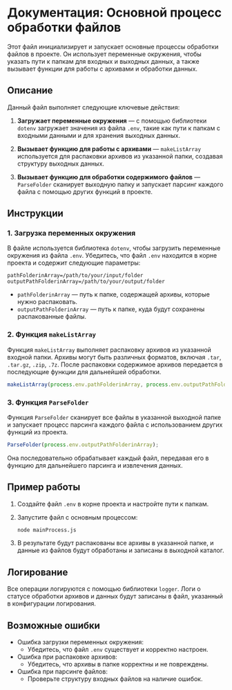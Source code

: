 # Документация: Основной процесс обработки файлов

Этот файл инициализирует и запускает основные процессы обработки файлов в проекте. Он использует переменные окружения, чтобы указать пути к папкам для входных и выходных данных, а также вызывает функции для работы с архивами и обработки данных.

## Описание

Данный файл выполняет следующие ключевые действия:

1. **Загружает переменные окружения** — с помощью библиотеки `dotenv` загружает значения из файла `.env`, такие как пути к папкам с входными данными и для хранения выходных данных.
   
2. **Вызывает функцию для работы с архивами** — `makeListArray` используется для распаковки архивов из указанной папки, создавая структуру выходных данных.

3. **Вызывает функцию для обработки содержимого файлов** — `ParseFolder` сканирует выходную папку и запускает парсинг каждого файла с помощью других функций в проекте.

## Инструкции

### 1. Загрузка переменных окружения

В файле используется библиотека `dotenv`, чтобы загрузить переменные окружения из файла `.env`. Убедитесь, что файл `.env` находится в корне проекта и содержит следующие параметры:

```dotenv
pathFolderinArray=/path/to/your/input/folder
outputPathFolderinArray=/path/to/your/output/folder
```

- `pathFolderinArray` — путь к папке, содержащей архивы, которые нужно распаковать.
- `outputPathFolderinArray` — путь к папке, куда будут сохранены распакованные файлы.

### 2. Функция `makeListArray`

Функция `makeListArray` выполняет распаковку архивов из указанной входной папки. Архивы могут быть различных форматов, включая `.tar`, `.tar.gz`, `.zip`, `.7z`. После распаковки содержимое архивов передается в последующие функции для дальнейшей обработки.

```js
makeListArray(process.env.pathFolderinArray, process.env.outputPathFolderinArray);
```

### 3. Функция `ParseFolder`

Функция `ParseFolder` сканирует все файлы в указанной выходной папке и запускает процесс парсинга каждого файла с использованием других функций из проекта.

```js
ParseFolder(process.env.outputPathFolderinArray);
```

Она последовательно обрабатывает каждый файл, передавая его в функцию для дальнейшего парсинга и извлечения данных.

## Пример работы

1. Создайте файл `.env` в корне проекта и настройте пути к папкам.
2. Запустите файл с основным процессом:
    ```bash
    node mainProcess.js
    ```

3. В результате будут распакованы все архивы в указанной папке, и данные из файлов будут обработаны и записаны в выходной каталог.

## Логирование

Все операции логируются с помощью библиотеки `logger`. Логи о статусе обработки архивов и данных будут записаны в файл, указанный в конфигурации логирования.

## Возможные ошибки

- Ошибка загрузки переменных окружения:
    - Убедитесь, что файл `.env` существует и корректно настроен.
- Ошибка при распаковке архивов:
    - Убедитесь, что архивы в папке корректны и не повреждены.
- Ошибка при парсинге файлов:
    - Проверьте структуру входных файлов на наличие ошибок.

